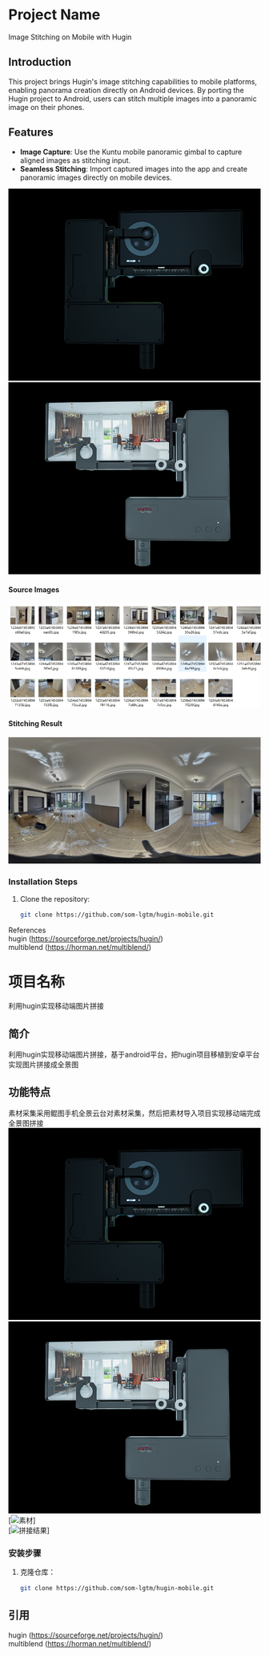 # Project Name  
Image Stitching on Mobile with Hugin  

## Introduction  
This project brings Hugin's image stitching capabilities to mobile platforms, enabling panorama creation directly on Android devices. By porting the Hugin project to Android, users can stitch multiple images into a panoramic image on their phones.  

## Features  
- **Image Capture**: Use the Kuntu mobile panoramic gimbal to capture aligned images as stitching input.  
- **Seamless Stitching**: Import captured images into the app and create panoramic images directly on mobile devices.  

[![Gimbal](pic/1.png)](https://kuntu720.taobao.com)  <br>
[![Gimbal](pic/2.png)](https://kuntu720.taobao.com)  <br>

#### Source Images  
![Source Images](pic/imges.png)  <br>

#### Stitching Result  
![Stitching Result](pic/reslut.jpg)  <br>

### Installation Steps  
1. Clone the repository:  
   ```bash  
   git clone https://github.com/som-lgtm/hugin-mobile.git  

References<br>
hugin (https://sourceforge.net/projects/hugin/)<br>
multiblend (https://horman.net/multiblend/)


# 项目名称
利用hugin实现移动端图片拼接

## 简介
利用hugin实现移动端图片拼接，基于android平台，把hugin项目移植到安卓平台实现图片拼接成全景图

## 功能特点
素材采集采用鲲图手机全景云台对素材采集，然后把素材导入项目实现移动端完成全景图拼接
[![云台](pic/1.png)](https://kuntu720.taobao.com)<br>
[![云台](pic/2.png)](https://kuntu720.taobao.com)<br>
[![素材](pic/imgs.png)]<br>
[![拼接结果](pic/result.jpg)]<br>


### 安装步骤
1. 克隆仓库：
   ```bash
   git clone https://github.com/som-lgtm/hugin-mobile.git

## 引用
hugin (https://sourceforge.net/projects/hugin/)<br>
multiblend (https://horman.net/multiblend/)
